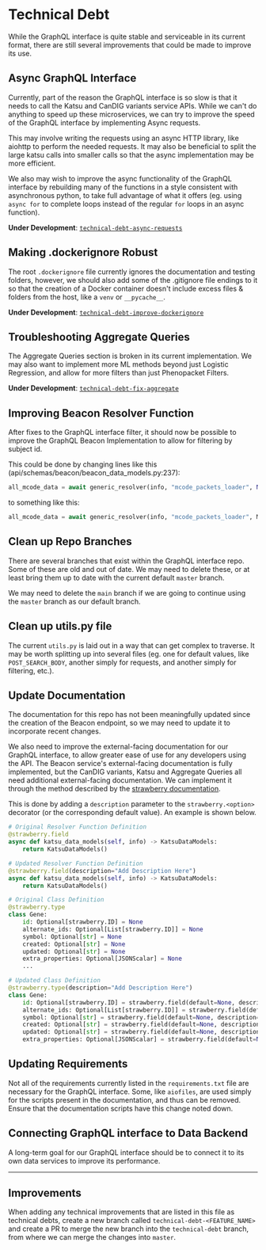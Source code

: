 # Technical Debt

While the GraphQL interface is quite stable and serviceable in its current format, there are still several improvements that could be made to improve its use.

## Async GraphQL Interface

Currently, part of the reason the GraphQL interface is so slow is that it needs to call the Katsu and CanDIG variants service APIs. While we can't do anything to speed up these microservices, we can try to improve the speed of the GraphQL interface by implementing Async requests.

This may involve writing the requests using an async HTTP library, like aiohttp to perform the needed requests. It may also be beneficial to split the large katsu calls into smaller calls so that the async implementation may be more efficient.

We also may wish to improve the async functionality of the GraphQL interface by rebuilding many of the functions in a style consistent with asynchronous python, to take full advantage of what it offers (eg. using `async for` to complete loops instead of the regular `for` loops in an async function).

**Under Development**: [`technical-debt-async-requests`](https://github.com/CanDIG/GraphQL-interface/tree/technical-debt-async-requests)

## Making .dockerignore Robust

The root `.dockerignore` file currently ignores the documentation and testing folders, however, we should also add some of the .gitignore file endings to it so that the creation of a Docker container doesn't include excess files & folders from the host, like a `venv` or `__pycache__`.

**Under Development**: [`technical-debt-improve-dockerignore`](https://github.com/CanDIG/GraphQL-interface/tree/technical-debt-improve-dockerignore)

## Troubleshooting Aggregate Queries

The Aggregate Queries section is broken in its current implementation. We may also want to implement more ML methods beyond just Logistic Regression, and allow for more filters than just Phenopacket Filters.

**Under Development**: [`technical-debt-fix-aggregate`](https://github.com/CanDIG/GraphQL-interface/tree/technical-debt-fix-aggregate)

## Improving Beacon Resolver Function

After fixes to the GraphQL interface filter, it should now be possible to improve the GraphQL Beacon Implementation to allow for filtering by subject id.

This could be done by changing lines like this (api/schemas/beacon/beacon_data_models.py:237):

```python
all_mcode_data = await generic_resolver(info, "mcode_packets_loader", None, MCodePacket)
```

to something like this:

```python
all_mcode_data = await generic_resolver(info, "mcode_packets_loader", MCodePacketInputType(...), MCodePacket)
```

## Clean up Repo Branches

There are several branches that exist within the GraphQL interface repo. Some of these are old and out of date. We may need to delete these, or at least bring them up to date with the current default `master` branch.

We may need to delete the `main` branch if we are going to continue using the `master` branch as our default branch.

## Clean up utils.py file

The current `utils.py` is laid out in a way that can get complex to traverse. It may be worth splitting up into several files (eg. one for default values, like `POST_SEARCH_BODY`, another simply for requests, and another simply for filtering, etc.).

## Update Documentation

The documentation for this repo has not been meaningfully updated since the creation of the Beacon endpoint, so we may need to update it to incorporate recent changes.

We also need to improve the external-facing documentation for our GraphQL interface, to allow greater ease of use for any developers using the API. The Beacon service's external-facing documentation is fully implemented, but the CanDIG variants, Katsu and Aggregate Queries all need additional external-facing documentation. We can implement it through the method described by the [strawberry documentation](https://strawberry.rocks/docs/types/input-types#api).

This is done by adding a `description` parameter to the `strawberry.<option>` decorator (or the corresponding default value). An example is shown below.

```python
# Original Resolver Function Definition
@strawberry.field
async def katsu_data_models(self, info) -> KatsuDataModels:
    return KatsuDataModels()

# Updated Resolver Function Definition
@strawberry.field(description="Add Description Here")
async def katsu_data_models(self, info) -> KatsuDataModels:
    return KatsuDataModels()

# Original Class Definition
@strawberry.type
class Gene:
    id: Optional[strawberry.ID] = None
    alternate_ids: Optional[List[strawberry.ID]] = None
    symbol: Optional[str] = None
    created: Optional[str] = None
    updated: Optional[str] = None
    extra_properties: Optional[JSONScalar] = None
    ...

# Updated Class Definition
@strawberry.type(description="Add Description Here")
class Gene:
    id: Optional[strawberry.ID] = strawberry.field(default=None, description="Add Description Here")
    alternate_ids: Optional[List[strawberry.ID]] = strawberry.field(default=None, description="Add Description Here")
    symbol: Optional[str] = strawberry.field(default=None, description="Add Description Here")
    created: Optional[str] = strawberry.field(default=None, description="Add Description Here")
    updated: Optional[str] = strawberry.field(default=None, description="Add Description Here")
    extra_properties: Optional[JSONScalar] = strawberry.field(default=None, description="Add Description Here")
```

## Updating Requirements

Not all of the requirements currently listed in the `requirements.txt` file are necessary for the GraphQL interface. Some, like `aiofiles`, are used simply for the scripts present in the documentation, and thus can be removed. Ensure that the documentation scripts have this change noted down.

## Connecting GraphQL interface to Data Backend

A long-term goal for our GraphQL interface should be to connect it to its own data services to improve its performance.

<hr/>

## Improvements

When adding any technical improvements that are listed in this file as technical debts, create a new branch called `technical-debt-<FEATURE_NAME>` and create a PR to merge the new branch into the `technical-debt` branch, from where we can merge the changes into `master`.
